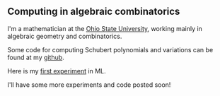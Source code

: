 ## Computing in algebraic combinatorics
I'm a mathematician at the [Ohio State University](https://people.math.osu.edu/anderson.2804/), working mainly in algebraic geometry and combinatorics.

Some code for computing Schubert polynomials and variations can be found at my [github](https://github.com/pseudoeffective/).

Here is my [first experiment](./ml-lrc.html) in ML.

I'll have some more experiments and code posted soon!

